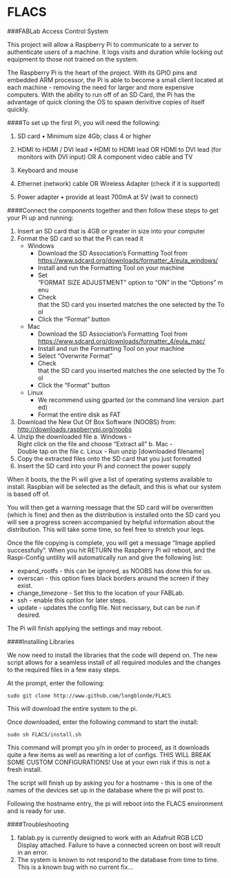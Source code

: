 FLACS
=====

###FABLab Access Control System

This project will allow a Raspberry Pi to communicate to a server to authenticate users of a machine. 
It logs visits and duration while locking out equipment to those not trained on the system.


The Raspberry Pi is the heart of the project. With its GPIO pins and embedded ARM processor, the Pi is able to become a small client located at each machine - removing the need for larger and more expensive computers. With the ability to run off of an SD Card, the Pi has the advantage of quick cloning the OS to spawn derivitive copies of itself quickly.

####To set up the first Pi, you will need the following:
	
1. SD card • Minimum size 4Gb; class 4 or higher

2. HDMI to HDMI / DVI lead • HDMI to HDMI lead OR 
		HDMI to DVI lead (for monitors with DVI input) OR
                A component video cable and TV

3. Keyboard and mouse 

4. Ethernet (network) cable OR Wireless Adapter (check if it is supported)

5. Power adapter • provide at least 700mA at 5V (wait to connect)

####Connect the components together and then follow these steps to get your Pi up and running:

1. Insert an SD card that is 4GB or greater in size into your computer
2. Format the SD card so that the Pi can read it
	* Windows
		* Download the SD Association’s Formatting Tool from
		https://www.sdcard.org/downloads/formatter_4/eula_windows/
		* Install and run the Formatting Tool on your machine
		* Set “FORMAT SIZE ADJUSTMENT” option to “ON” in the “Options” menu
		* Check that the SD card you inserted matches the one selected by the Tool
		* Click the “Format” button
	* Mac
		* Download the SD Association’s Formatting Tool from
		https://www.sdcard.org/downloads/formatter_4/eula_mac/
		* Install and run the Formatting Tool on your machine
		* Select “Overwrite Format”
		* Check that the SD card you inserted matches the one selected by the Tool
		* Click the “Format” button
	* Linux
		* We recommend using gparted (or the command line version .parted)
		* Format the entire disk as FAT
3. Download the New Out Of Box Software (NOOBS) from:
	http://downloads.raspberrypi.org/noobs
4. Unzip the downloaded file
	a. Windows - Right click on the file and choose “Extract all”
	b. Mac - Double tap on the file
	c. Linux - Run unzip [downloaded filename]
5. Copy the extracted files onto the SD card that you just formatted
6. Insert the SD card into your Pi and connect the power supply

When it boots, the the Pi will give a list of operating systems available to install. Raspbian will be selected as the default, and this is what our system is based off of.

You will then get a warning message that the SD card will be overwritten (which is fine) and then as the distribution is installed onto the SD card you will see a progress screen accompanied by helpful information about the distribution. This will take some time, so feel free to stretch your legs.

Once the file copying is complete, you will get a message “Image applied successfully”. When you hit RETURN the Raspberry Pi wil reboot, and the Raspi-Config untility will automatically run and give the following list:

* expand_rootfs			- this can be ignored, as NOOBS has done this for us.
* overscan			- this option fixes black borders around the screen if they exist.
* change_timezone		- Set this to the location of your FABLab.
* ssh 				- enable this option for later steps.
* update 			- updates the config file. Not necissary, but can be run if desired.

The Pi will finish applying the settings and may reboot. 

####Installing Libraries

We now need to install the libraries that the code will depend on. The new script allows for a seamless install of all required modules and the changes to the required files in a few easy steps.

At the prompt, enter the following:
```shell
sudo git clone http://www.github.com/longblonde/FLACS
```
This will download the entire system to the pi.

Once downloaded, enter the following command to start the install:
```shell
sudo sh FLACS/install.sh
```
This command will prompt you y/n in order to proceed, as it downloads quite a few items as well as rewriting a lot of configs. THIS WILL BREAK SOME CUSTOM CONFIGURATIONS! Use at your own risk if this is not a fresh install.

The script will finish up by asking you for a hostname - this is one of the names of the devices set up in the database where the pi will post to.

Following the hostname entry, the pi will reboot into the FLACS environment and is ready for use.

####Troubleshooting
1. fablab.py is currently designed to work with an Adafruit RGB LCD Display attached. Failure to have a connected screen on boot will result in an error.
2. The system is known to not respond to the database from time to time. This is a known bug with no current fix...
